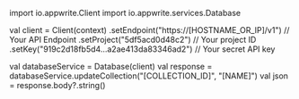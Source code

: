 import io.appwrite.Client
import io.appwrite.services.Database

val client = Client(context)
  .setEndpoint("https://[HOSTNAME_OR_IP]/v1") // Your API Endpoint
  .setProject("5df5acd0d48c2") // Your project ID
  .setKey("919c2d18fb5d4...a2ae413da83346ad2") // Your secret API key

val databaseService = Database(client)
val response = databaseService.updateCollection("[COLLECTION_ID]", "[NAME]")
val json = response.body?.string()